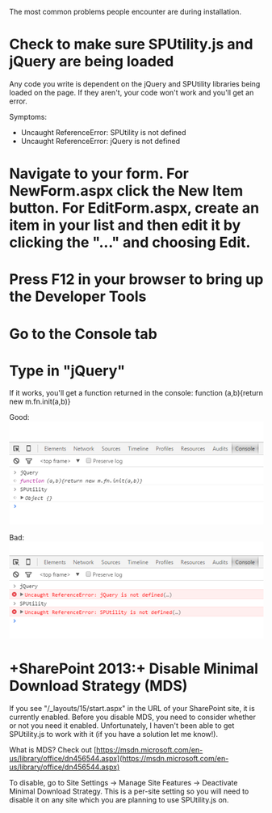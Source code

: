 The most common problems people encounter are during installation.

# Check to make sure SPUtility.js and jQuery are being loaded

Any code you write is dependent on the jQuery and SPUtility libraries being loaded on the page. If they aren't, your code won't work and you'll get an error.

Symptoms:
* Uncaught ReferenceError: SPUtility is not defined
* Uncaught ReferenceError: jQuery is not defined

# Navigate to your form. For NewForm.aspx click the New Item button. For EditForm.aspx, create an item in your list and then edit it by clicking the "..." and choosing Edit.
# Press F12 in your browser to bring up the Developer Tools
# Go to the Console tab
# Type in "jQuery"

If it works, you'll get a function returned in the console: function (a,b){return new m.fn.init(a,b)}

Good:
![](Troubleshooting_sputility-chrome-console.png)

Bad:
![](Troubleshooting_sputility-chrome-console-bad.png)

# +SharePoint 2013:+ Disable Minimal Download Strategy (MDS)

If you see "/_layouts/15/start.aspx" in the URL of your SharePoint site, it is currently enabled. Before you disable MDS, you need to consider whether or not you need it enabled. Unfortunately, I haven't been able to get SPUtility.js to work with it (if you have a solution let me know!).

What is MDS? Check out [https://msdn.microsoft.com/en-us/library/office/dn456544.aspx](https://msdn.microsoft.com/en-us/library/office/dn456544.aspx)

To disable, go to Site Settings -> Manage Site Features -> Deactivate Minimal Download Strategy. This is a per-site setting so you will need to disable it on any site which you are planning to use SPUtility.js on.